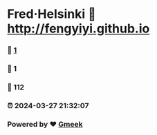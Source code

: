 # Fred·Helsinki :link: http://fengyiyi.github.io 
### :page_facing_up: [1](http://fengyiyi.github.io/tag.html) 
### :speech_balloon: 1 
### :hibiscus: 112 
### :alarm_clock: 2024-03-27 21:32:07 
### Powered by :heart: [Gmeek](https://github.com/Meekdai/Gmeek)
